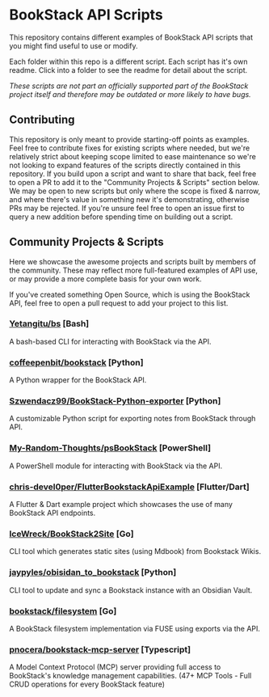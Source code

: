 # BookStack API Scripts

This repository contains different examples of BookStack API scripts that you might find useful to use or modify.

Each folder within this repo is a different script. Each script has it's own readme. Click into a folder to see the readme for detail about the script.

_These scripts are not part an officially supported part of the BookStack project itself and therefore may be outdated or more likely to have bugs._

## Contributing

This repository is only meant to provide starting-off points as examples. Feel free to contribute fixes for existing scripts where needed, but we're relatively strict about keeping scope limited to ease maintenance so we're not looking to expand features of the scripts directly contained in this repository. If you build upon a script and want to share that back, feel free to open a PR to add it to the "Community Projects & Scripts" section below. We may be open to new scripts but only where the scope is fixed & narrow, and where there's value in something new it's demonstrating, otherwise PRs may be rejected. If you're unsure feel free to open an issue first to query a new addition before spending time on building out a script.

## Community Projects & Scripts

Here we showcase the awesome projects and scripts built by members of the community. These may reflect more full-featured examples of API use, or may provide a more complete basis for your own work.

If you've created something Open Source, which is using the BookStack API, feel free to open a pull request to add your project to this list.

### [Yetangitu/bs](https://github.com/Yetangitu/bs) [Bash]

A bash-based CLI for interacting with BookStack via the API.

### [coffeepenbit/bookstack](https://github.com/coffeepenbit/bookstack) [Python]

A Python wrapper for the BookStack API.

### [Szwendacz99/BookStack-Python-exporter](https://github.com/Szwendacz99/BookStack-Python-exporter) [Python]

A customizable Python script for exporting notes from BookStack through API.

### [My-Random-Thoughts/psBookStack](https://github.com/My-Random-Thoughts/psBookStack) [PowerShell]

A PowerShell module for interacting with BookStack via the API.

### [chris-devel0per/FlutterBookstackApiExample](https://github.com/chris-devel0per/FlutterBookstackApiExample) [Flutter/Dart]

A Flutter & Dart example project which showcases the use of many BookStack API endpoints.

### [IceWreck/BookStack2Site](https://github.com/IceWreck/BookStack2Site) [Go]

CLI tool which generates static sites (using Mdbook) from Bookstack Wikis.

### [jaypyles/obisidan_to_bookstack](https://github.com/jaypyles/obsidian-to-bookstack) [Python]

CLI tool to update and sync a Bookstack instance with an Obsidian Vault.

### [bookstack/filesystem](https://codeberg.org/bookstack/filesystem) [Go]

A BookStack filesystem implementation via FUSE using exports via the API.

### [pnocera/bookstack-mcp-server](https://github.com/pnocera/bookstack-mcp-server) [Typescript]

A Model Context Protocol (MCP) server providing full access to BookStack's knowledge management capabilities. (47+ MCP Tools - Full CRUD operations for every BookStack feature)
